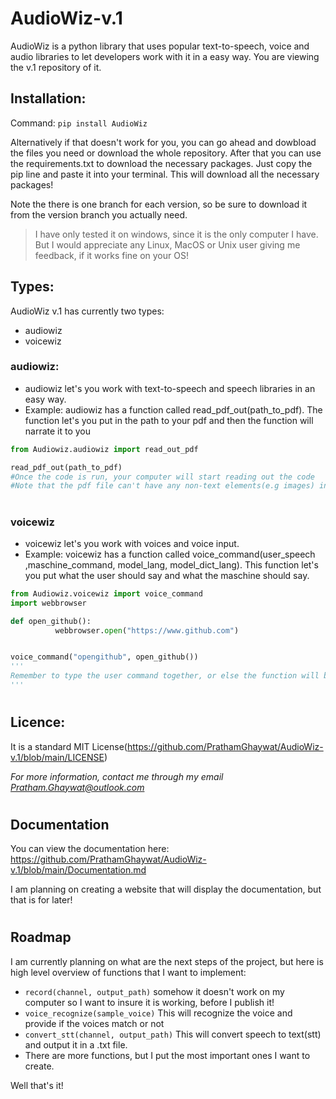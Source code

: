 # AudioWiz-v.1
AudioWiz is a python library that uses popular text-to-speech, voice and audio libraries to let developers work with it in a easy way. You are viewing the v.1 repository of it.
## Installation:
Command: `pip install AudioWiz`

Alternatively if that doesn't work for you, you can go ahead and dowbload the files you need or download the whole repository.
After that you can use the requirements.txt to download the necessary packages. Just copy the pip line and paste it into your terminal. This will download all the necessary packages!

Note the there is one branch for each version, so be sure to download it from the version branch you actually need.

> I have only tested it on windows, since it is the only computer I have. But I would appreciate any Linux, MacOS or Unix user giving me feedback, if it works fine on your OS!
## Types:
AudioWiz v.1 has currently two types: 
- audiowiz
- voicewiz
### audiowiz:
- audiowiz let's you work with text-to-speech and speech libraries in an easy way.
- Example: audiowiz has a function called read_pdf_out(path_to_pdf). The function let's you put in the path to your pdf and then the function will narrate it to you

```python
from Audiowiz.audiowiz import read_out_pdf

read_pdf_out(path_to_pdf) 
#Once the code is run, your computer will start reading out the code
#Note that the pdf file can't have any non-text elements(e.g images) in it!
```
#

### voicewiz
- voicewiz let's you work with voices and voice input.
- Example: voicewiz has a function called voice_command(user_speech ,maschine_command, model_lang, model_dict_lang). This function let's you put what the user should say and what the maschine should say.

```python
from Audiowiz.voicewiz import voice_command
import webbrowser

def open_github():
          webbrowser.open("https://www.github.com")


voice_command("opengithub", open_github()) 
'''
Remember to type the user command together, or else the function will be outputed as soon as the user says the first word!
'''
```
#
## Licence:
It is a standard MIT License(https://github.com/PrathamGhaywat/AudioWiz-v.1/blob/main/LICENSE)

*For more information, contact me through my email Pratham.Ghaywat@outlook.com*

#
## Documentation
You can view the documentation here:
https://github.com/PrathamGhaywat/AudioWiz-v.1/blob/main/Documentation.md

I am planning on creating a website that will display the documentation, but that is for later!
#
## Roadmap
I am currently planning on what are the next steps of the project, but here is high level overview of functions that I want to implement:
- `record(channel, output_path)` somehow it doesn't work on my computer so I want to insure it is working, before I publish it!
- `voice_recognize(sample_voice)` This will recognize the voice and provide if the voices match or not
- `convert_stt(channel, output_path)` This will convert speech to text(stt) and output it in a .txt file.
- There are more functions, but I put the most important ones I want to create.

Well that's it!
